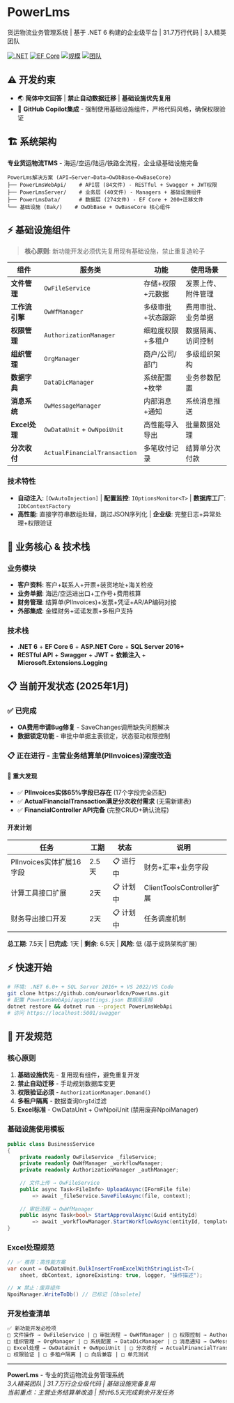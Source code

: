 ﻿<!--
PowerLms Metadata
workspace: C:\Users\zc-home\source\ourworldcn\PowerLms\
framework: .NET 6
copilot_prompt: .github\prompts\me.prompt.md
copilot_reference: #prompt:'.github\prompts\me.prompt.md'
architecture: API→Server→Data→OwDbBase→OwBaseCore
code_lines: 317000
team: 3
projects: [PowerLmsWebApi, PowerLmsServer, PowerLmsData, OwDbBase, OwBaseCore]
infrastructure: [OwFileService, OwWfManager, AuthorizationManager, OrgManager, DataDicManager, OwDataUnit, OwNpoiUnit]
deprecated: [NpoiManager]
workspace_structure: 分层架构(API-业务-数据)，基础设施完备，基于Bak目录的核心组件依赖
-->

# PowerLms
货运物流业务管理系统 | 基于 .NET 6 构建的企业级平台 | 31.7万行代码 | 3人精英团队

[![.NET](https://img.shields.io/badge/.NET-6.0-512BD4?style=flat&logo=.net)](https://dotnet.microsoft.com/)
[![EF Core](https://img.shields.io/badge/EF%20Core-6.0-512BD4?style=flat&logo=microsoft)](https://docs.microsoft.com/en-us/ef/)
[![规模](https://img.shields.io/badge/代码规模-31.7万行-green?style=flat)](README.md)
[![团队](https://img.shields.io/badge/团队-3人精英-blue?style=flat)](README.md)

## ⚠️ 开发约束

- 🌏 **简体中文回答** | **禁止自动数据迁移** | **基础设施优先复用**
- 🤖 **GitHub Copilot集成** - 强制使用基础设施组件，严格代码风格，确保权限验证

## 🏗️ 系统架构

**专业货运物流TMS** - 海运/空运/陆运/铁路全流程，企业级基础设施完备

```
PowerLms解决方案 (API→Server→Data→OwDbBase→OwBaseCore)
├── PowerLmsWebApi/    # API层 (84文件) - RESTful + Swagger + JWT权限
├── PowerLmsServer/    # 业务层 (40文件) - Managers + 基础设施组件
├── PowerLmsData/      # 数据层 (274文件) - EF Core + 200+迁移文件
└── 基础设施 (Bak/)    # OwDbBase + OwBaseCore 核心组件
```

## ⚡ 基础设施组件

> **核心原则**: 新功能开发必须优先复用现有基础设施，禁止重复造轮子

| 组件 | 服务类 | 功能 | 使用场景 |
|------|--------|------|----------|
| **文件管理** | `OwFileService` | 存储+权限+元数据 | 发票上传、附件管理 |
| **工作流引擎** | `OwWfManager` | 多级审批+状态跟踪 | 费用审批、业务单据 |
| **权限管理** | `AuthorizationManager` | 细粒度权限+多租户 | 数据隔离、访问控制 |
| **组织管理** | `OrgManager` | 商户/公司/部门 | 多级组织架构 |
| **数据字典** | `DataDicManager` | 系统配置+枚举 | 业务参数配置 |
| **消息系统** | `OwMessageManager` | 内部消息+通知 | 系统消息推送 |
| **Excel处理** | `OwDataUnit` + `OwNpoiUnit` | 高性能导入导出 | 批量数据处理 |
| **分次收付** | `ActualFinancialTransaction` | 多笔收付记录 | 结算单分次付款 |

### 技术特性
- **自动注入**: `[OwAutoInjection]` | **配置监控**: `IOptionsMonitor<T>` | **数据库工厂**: `IDbContextFactory`
- **高性能**: 直接字符串数组处理，跳过JSON序列化 | **企业级**: 完整日志+异常处理+权限验证

## 🚀 业务核心 & 技术栈

### 业务模块
- **客户资料**: 客户+联系人+开票+装货地址+海关检疫
- **业务单据**: 海运/空运进出口+工作号+费用核算  
- **财务管理**: 结算单(PlInvoices)+发票+凭证+AR/AP编码对接
- **外部集成**: 金蝶财务+诺诺发票+多租户支持

### 技术栈
- **.NET 6** + **EF Core 6** + **ASP.NET Core** + **SQL Server 2016+**
- **RESTful API** + **Swagger** + **JWT** + **依赖注入** + **Microsoft.Extensions.Logging**

## 📋 当前开发状态 (2025年1月)

### ✅ 已完成
- **OA费用申请Bug修复** - SaveChanges调用缺失问题解决
- **数据锁定功能** - 审批中单据主表锁定，状态驱动权限控制

### 📋 正在进行 - 主营业务结算单(PlInvoices)深度改造

#### 🎯 重大发现
- ✅ **PlInvoices实体65%字段已存在** (17个字段完全匹配)
- ✅ **ActualFinancialTransaction满足分次收付需求** (无需新建表)
- ✅ **FinancialController API完备** (完整CRUD+确认流程)

#### 开发计划
| 任务 | 工期 | 状态 | 说明 |
|------|------|------|------|
| PlInvoices实体扩展16字段 | 2.5天 | 📋 进行中 | 财务+汇率+业务字段 |
| 计算工具接口扩展 | 2天 | 📋 计划中 | ClientToolsController扩展 |
| 财务导出接口开发 | 2天 | 📋 计划中 | 任务调度机制 |

**总工期**: 7.5天 | **已完成**: 1天 | **剩余**: 6.5天 | **风险**: 低 (基于成熟架构扩展)

## ⚡ 快速开始

```bash
# 环境: .NET 6.0+ + SQL Server 2016+ + VS 2022/VS Code
git clone https://github.com/ourworldcn/PowerLms.git
# 配置 PowerLmsWebApi/appsettings.json 数据库连接
dotnet restore && dotnet run --project PowerLmsWebApi
# 访问 https://localhost:5001/swagger
```

## 🔧 开发规范

### 核心原则
1. **基础设施优先** - 复用现有组件，避免重复开发
2. **禁止自动迁移** - 手动规划数据库变更
3. **权限验证必须** - `AuthorizationManager.Demand()`
4. **多租户隔离** - 数据查询`OrgId`过滤
5. **Excel标准** - OwDataUnit + OwNpoiUnit (禁用废弃NpoiManager)

### 基础设施使用模板
```csharp
public class BusinessService
{
    private readonly OwFileService _fileService;
    private readonly OwWfManager _workflowManager;
    private readonly AuthorizationManager _authManager;
    
    // 文件上传 → OwFileService
    public async Task<FileInfo> UploadAsync(IFormFile file) 
        => await _fileService.SaveFileAsync(file, context);
    
    // 审批流程 → OwWfManager
    public async Task<bool> StartApprovalAsync(Guid entityId) 
        => await _workflowManager.StartWorkflowAsync(entityId, templateId);
}
```

### Excel处理规范
```csharp
// ✅ 推荐：高性能方案
var count = OwDataUnit.BulkInsertFromExcelWithStringList<T>(
    sheet, dbContext, ignoreExisting: true, logger, "操作描述");

// ❌ 禁止：废弃组件
NpoiManager.WriteToDb() // 已标记 [Obsolete]
```

### 开发检查清单
```markdown
✅ 新功能开发必检项
□ 文件操作 → OwFileService | □ 审批流程 → OwWfManager | □ 权限控制 → AuthorizationManager
□ 组织管理 → OrgManager | □ 系统配置 → DataDicManager | □ 消息通知 → OwMessageManager
□ Excel处理 → OwDataUnit + OwNpoiUnit | □ 分次收付 → ActualFinancialTransaction
□ 权限验证 | □ 多租户隔离 | □ 向后兼容 | □ 单元测试
```

---

**PowerLms** - 专业的货运物流业务管理系统  
*3人精英团队 | 31.7万行企业级代码 | 基础设施完备复用*  
*当前重点：主营业务结算单改造 | 预计6.5天完成剩余开发任务*
